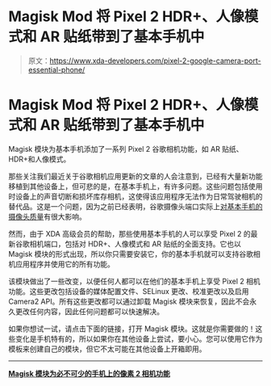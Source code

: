 # Magisk Mod 将 Pixel 2 HDR+、人像模式和 AR 贴纸带到了基本手机中

> 原文：<https://www.xda-developers.com/pixel-2-google-camera-port-essential-phone/>

# Magisk Mod 将 Pixel 2 HDR+、人像模式和 AR 贴纸带到了基本手机中

Magisk 模块为基本手机添加了一系列 Pixel 2 谷歌相机功能，如 AR 贴纸、HDR+和人像模式。

那些关注我们最近关于谷歌相机应用更新的文章的人会注意到，已经有大量新功能移植到其他设备上，但可悲的是，在基本手机上，有许多问题。这些问题包括使用时设备上的声音切断和损坏库存相机，这使得该应用程序无法作为日常驾驶相机的替代品。这是一个问题，因为之前已经表明，谷歌摄像头端口实际上[对基本手机的摄像头质量](https://www.xda-developers.com/essential-phone-camera-quality-fix/)有很大影响。

然而，由于 XDA 高级会员的帮助，那些使用基本手机的人可以享受 Pixel 2 的最新谷歌相机端口，包括对 HDR+、人像模式和 AR 贴纸的全面支持。它也以 Magisk 模块的形式出现，所以你只需要安装它，你的基本手机就可以支持谷歌相机应用程序并使用它的所有功能。

该模块做出了一些改变，以便任何人都可以在他们的基本手机上享受 Pixel 2 相机功能。这些更改包括设备的媒体配置文件、SELinux 更改、校准更改以及启用 Camera2 API。所有这些更改都可以通过卸载 Magisk 模块来恢复，因此不会永久更改任何内容，因此任何问题都可以快速解决。

如果你想试一试，请点击下面的链接，打开 Magisk 模块。这就是你需要做的！这些变化是手机特有的，所以如果你在其他设备上尝试，要小心。您可以使用它作为模板来创建自己的模块，但它不太可能在其他设备上开箱即用。

* * *

[**Magisk 模块为必不可少的手机上的像素 2 相机功能**](https://forum.xda-developers.com/essential-phone/themes/magisk-based-gcam-port-ar-sticker-t3730837)